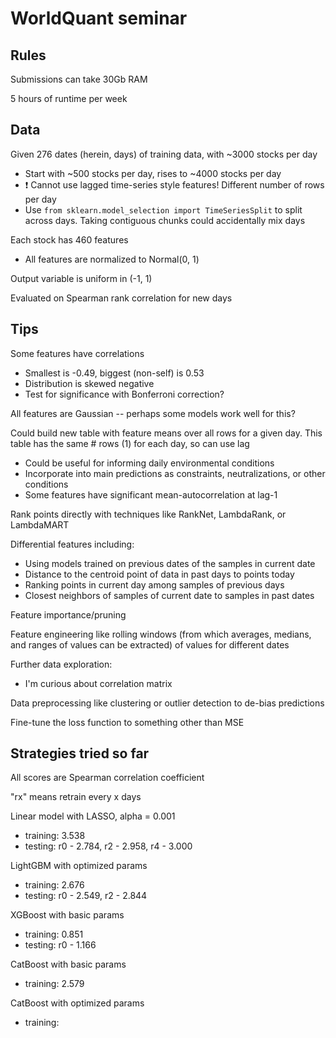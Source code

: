 # WorldQuant seminar 

## Rules

Submissions can take 30Gb RAM

5 hours of runtime per week

## Data

Given 276 dates (herein, days) of training data, with ~3000 stocks per day
  * Start with ~500 stocks per day, rises to ~4000 stocks per day
  * ❗️ Cannot use lagged time-series style features! Different number of rows
    per day
  * Use `from sklearn.model_selection import TimeSeriesSplit` to split across
    days. Taking contiguous chunks could accidentally mix days

Each stock has 460 features
  * All features are normalized to Normal(0, 1)

Output variable is uniform in (-1, 1)

Evaluated on Spearman rank correlation for new days

## Tips

Some features have correlations
  * Smallest is -0.49, biggest (non-self) is 0.53
  * Distribution is skewed negative
  * Test for significance with Bonferroni correction?

All features are Gaussian -- perhaps some models work well for this?

Could build new table with feature means over all rows for a given day. This
table has the same # rows (1) for each day, so can use lag
  * Could be useful for informing daily environmental conditions 
  * Incorporate into main predictions as constraints, neutralizations, or other
    conditions
  * Some features have significant mean-autocorrelation at lag-1

Rank points directly with techniques like RankNet, LambdaRank, or LambdaMART 

Differential features including:
  * Using models trained on previous dates of the samples in current date
  * Distance to the centroid point of data in past days to points today
  * Ranking points in current day among samples of previous days
  * Closest neighbors of samples of current date to samples in past dates

Feature importance/pruning 

Feature engineering like rolling windows (from which averages, medians, and
ranges of values can be extracted) of values for different dates

Further data exploration:
  * I'm curious about correlation matrix

Data preprocessing like clustering or outlier detection to de-bias predictions

Fine-tune the loss function to something other than MSE

## Strategies tried so far

All scores are Spearman correlation coefficient

"rx" means retrain every x days

Linear model with LASSO, alpha = 0.001
  * training: 3.538
  * testing: r0 - 2.784, r2 - 2.958, r4 - 3.000

LightGBM with optimized params
  * training: 2.676
  * testing: r0 - 2.549, r2 - 2.844

XGBoost with basic params
  * training: 0.851
  * testing: r0 - 1.166

CatBoost with basic params
  * training: 2.579

CatBoost with optimized params
  * training: 
